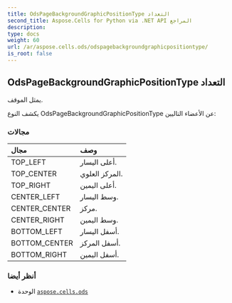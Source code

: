 ```yaml
---
title: OdsPageBackgroundGraphicPositionType التعداد
second_title: Aspose.Cells for Python via .NET API المراجع
description:
type: docs
weight: 60
url: /ar/aspose.cells.ods/odspagebackgroundgraphicpositiontype/
is_root: false
---
```

##  OdsPageBackgroundGraphicPositionType التعداد
يمثل الموقف.



يكشف النوع OdsPageBackgroundGraphicPositionType عن الأعضاء التاليين:

###  مجالات
| مجال| وصف|
| :- | :- |
| TOP_LEFT | أعلى اليسار.|
| TOP_CENTER | المركز العلوي.|
| TOP_RIGHT | أعلى اليمين.|
| CENTER_LEFT | وسط اليسار.|
| CENTER_CENTER | مركز.|
| CENTER_RIGHT | وسط اليمين.|
| BOTTOM_LEFT | أسفل اليسار.|
| BOTTOM_CENTER | أسفل المركز.|
| BOTTOM_RIGHT | أسفل اليمين.|



###  أنظر أيضا
* الوحدة [`aspose.cells.ods`](..)
